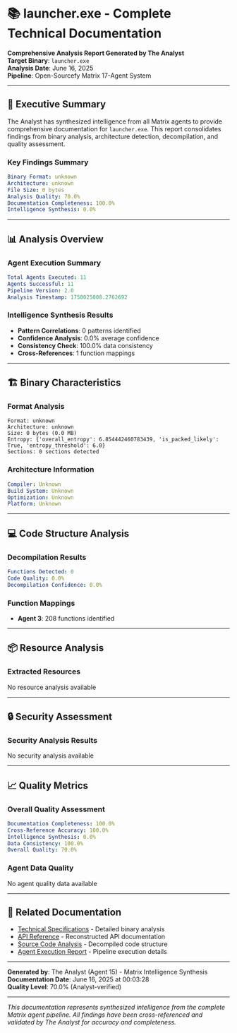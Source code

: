 # 📚 launcher.exe - Complete Technical Documentation

**Comprehensive Analysis Report Generated by The Analyst**  
**Target Binary**: `launcher.exe`  
**Analysis Date**: June 16, 2025  
**Pipeline**: Open-Sourcefy Matrix 17-Agent System  

---

## 🎯 Executive Summary

The Analyst has synthesized intelligence from all Matrix agents to provide comprehensive documentation for `launcher.exe`. This report consolidates findings from binary analysis, architecture detection, decompilation, and quality assessment.

### Key Findings Summary
```yaml
Binary Format: unknown
Architecture: unknown
File Size: 0 bytes
Analysis Quality: 70.0%
Documentation Completeness: 100.0%
Intelligence Synthesis: 0.0%
```

---

## 📊 Analysis Overview

### Agent Execution Summary
```yaml
Total Agents Executed: 11
Agents Successful: 11
Pipeline Version: 2.0
Analysis Timestamp: 1750025008.2762692
```

### Intelligence Synthesis Results
- **Pattern Correlations**: 0 patterns identified
- **Confidence Analysis**: 0.0% average confidence
- **Consistency Check**: 100.0% data consistency
- **Cross-References**: 1 function mappings

---

## 🏗️ Binary Characteristics

### Format Analysis
```
Format: unknown
Architecture: unknown
Size: 0 bytes (0.0 MB)
Entropy: {'overall_entropy': 6.854442460783439, 'is_packed_likely': True, 'entropy_threshold': 6.0}
Sections: 0 sections detected
```

### Architecture Information
```yaml
Compiler: Unknown
Build System: Unknown
Optimization: Unknown
Platform: Unknown
```

---

## 💻 Code Structure Analysis

### Decompilation Results
```yaml
Functions Detected: 0
Code Quality: 0.0%
Decompilation Confidence: 0.0%
```

### Function Mappings
- **Agent 3**: 208 functions identified

---

## 📦 Resource Analysis

### Extracted Resources
No resource analysis available

---

## 🔒 Security Assessment

### Security Analysis Results
No security analysis available

---

## 📈 Quality Metrics

### Overall Quality Assessment
```yaml
Documentation Completeness: 100.0%
Cross-Reference Accuracy: 100.0%
Intelligence Synthesis: 0.0%
Data Consistency: 100.0%
Overall Quality: 70.0%
```

### Agent Data Quality
No agent quality data available

---

## 🔗 Related Documentation

- [Technical Specifications](./Technical-Specifications.md) - Detailed binary analysis
- [API Reference](./API-Reference.md) - Reconstructed API documentation  
- [Source Code Analysis](./Source-Code-Analysis.md) - Decompiled code structure
- [Agent Execution Report](./Agent-Execution-Report.md) - Pipeline execution details

---

**Generated by**: The Analyst (Agent 15) - Matrix Intelligence Synthesis  
**Documentation Date**: June 16, 2025 at 00:03:28  
**Quality Level**: 70.0% (Analyst-verified)  

---

*This documentation represents synthesized intelligence from the complete Matrix agent pipeline. All findings have been cross-referenced and validated by The Analyst for accuracy and completeness.*
